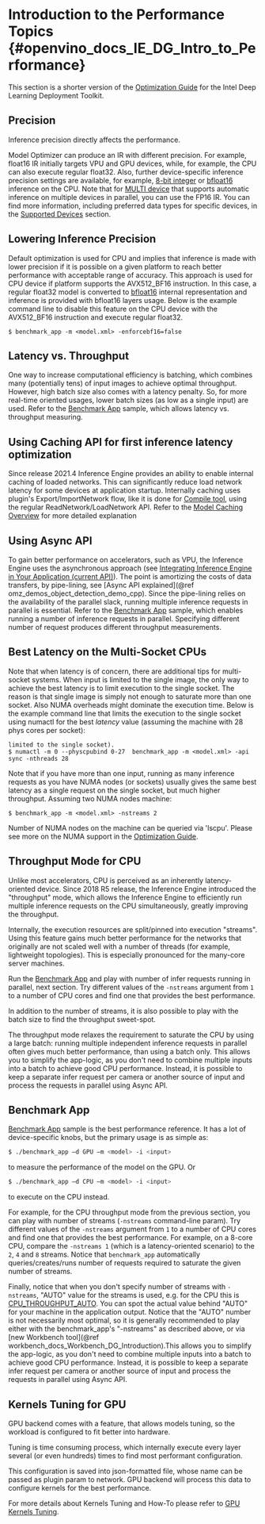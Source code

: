 # Introduction to the Performance Topics {#openvino_docs_IE_DG_Intro_to_Performance}

This section is a shorter version of the
[Optimization Guide](supported_plugins/MULTI.md) for the Intel Deep Learning Deployment Toolkit.

## Precision
Inference precision directly affects the performance. 

Model Optimizer can produce an IR with different precision. For example, float16 IR initially targets VPU and GPU devices, while, for example, the CPU can also execute regular float32.
Also, further device-specific inference precision settings are available, for example, [8-bit integer](Int8Inference.md) or [bfloat16](Bfloat16Inference.md) inference on the CPU.
Note that for [MULTI device](supported_plugins/MULTI.md) that supports automatic inference on multiple devices in parallel, you can use the FP16 IR.
You can find more information, including preferred data types for specific devices, in the
[Supported Devices](supported_plugins/Supported_Devices.md) section.

## Lowering Inference Precision
Default optimization is used for CPU and implies that inference is made with lower precision if it is possible on a given platform to reach better performance with acceptable range of accuracy.
This approach is used for CPU device if platform supports the AVX512_BF16 instruction. In this case, a regular float32 model is converted to [bfloat16](Bfloat16Inference.md) internal representation and inference is provided with bfloat16 layers usage.
Below is the example command line to disable this feature on the CPU device with the AVX512_BF16 instruction and execute regular float32.
```
$ benchmark_app -m <model.xml> -enforcebf16=false
 ```

## Latency vs. Throughput
One way to increase computational efficiency is batching, which combines many (potentially tens) of
input images to achieve optimal throughput. However, high batch size also comes with a
latency penalty. So, for more real-time oriented usages, lower batch sizes (as low as a single input) are used.
Refer to the [Benchmark App](../../inference-engine/samples/benchmark_app/README.md) sample, which allows latency vs. throughput measuring.

## Using Caching API for first inference latency optimization
Since release 2021.4 Inference Engine provides an ability to enable internal caching of loaded networks.
This can significantly reduce load network latency for some devices at application startup.
Internally caching uses plugin's Export/ImportNetwork flow, like it is done for [Compile tool](../../inference-engine/tools/compile_tool/README.md), using the regular ReadNetwork/LoadNetwork API.
Refer to the [Model Caching Overview](Model_caching_overview.md) for more detailed explanation

## Using Async API
To gain better performance on accelerators, such as VPU, the Inference Engine uses the asynchronous approach (see
[Integrating Inference Engine in Your Application (current API)](Integrate_with_customer_application_new_API.md)).
The point is amortizing the costs of data transfers, by pipe-lining, see [Async API explained](@ref omz_demos_object_detection_demo_cpp).
Since the pipe-lining relies on the availability of the parallel slack, running multiple inference requests in parallel is essential.
Refer to the [Benchmark App](../../inference-engine/samples/benchmark_app/README.md) sample, which enables running a number of inference requests in parallel. Specifying different number of request produces different throughput measurements.

## Best Latency on the Multi-Socket CPUs
Note that when latency is of concern, there are additional tips for multi-socket systems.
When input is limited to the single image, the only way to achieve the best latency is to limit execution to the single socket.
The reason is that single image is simply not enough
to saturate more than one socket. Also NUMA overheads might dominate the execution time.
Below is the example command line that limits the execution to the single socket using numactl for the best *latency* value
(assuming the machine with 28 phys cores per socket):
```
limited to the single socket).
$ numactl -m 0 --physcpubind 0-27  benchmark_app -m <model.xml> -api sync -nthreads 28
 ```
Note that if you have more than one input, running as many inference requests as you have NUMA nodes (or sockets)
usually gives the same best latency as a single request on the single socket, but much higher throughput. Assuming two NUMA nodes machine:
```
$ benchmark_app -m <model.xml> -nstreams 2
 ```
Number of NUMA nodes on the machine can be queried via 'lscpu'.
Please see more on the NUMA support in the [Optimization Guide](supported_plugins/MULTI.md).

## Throughput Mode for CPU
Unlike most accelerators, CPU is perceived as an inherently latency-oriented device. 
Since 2018 R5 release, the Inference Engine introduced the "throughput" mode, which allows the Inference Engine to efficiently run multiple inference requests on the CPU simultaneously, greatly improving the throughput.

Internally, the execution resources are split/pinned into execution "streams".
Using this feature gains much better performance for the networks that originally are not scaled well with a number of threads (for example, lightweight topologies). This is especially pronounced for the many-core server machines.

Run the [Benchmark App](../../inference-engine/samples/benchmark_app/README.md) and play with number of infer requests running in parallel, next section. 
Try different values of the `-nstreams` argument from `1` to a number of CPU cores and find one that provides the best performance. 

In addition to the number of streams, it is also possible to play with the batch size to find the throughput sweet-spot.

The throughput mode relaxes the requirement to saturate the CPU by using a large batch: running multiple independent inference requests in parallel often gives much better performance, than using a batch only.
This allows you to simplify the app-logic, as you don't need to combine multiple inputs into a batch to achieve good CPU performance.
Instead, it is possible to keep a separate infer request per camera or another source of input and process the requests in parallel using Async API.

## Benchmark App
[Benchmark App](../../inference-engine/samples/benchmark_app/README.md) sample is the best performance reference.
It has a lot of device-specific knobs, but the primary usage is as simple as: 
```bash
$ ./benchmark_app –d GPU –m <model> -i <input>
```
to measure the performance of the model on the GPU. 
Or
```bash
$ ./benchmark_app –d CPU –m <model> -i <input>
```
to execute on the CPU instead.

For example, for the CPU throughput mode from the previous section, you can play with number of streams (`-nstreams` command-line param). 
Try different values of the `-nstreams` argument from `1` to a number of CPU cores and find one that provides the best performance. For example, on a 8-core CPU, compare the `-nstreams 1` (which is a latency-oriented scenario) to the `2`, `4` and `8` streams. Notice that `benchmark_app` automatically queries/creates/runs number of requests required to saturate the given number of streams. 

Finally, notice that when you don't specify number of streams with `-nstreams`, "AUTO" value for the streams is used, e.g. for the CPU this is [CPU_THROUGHPUT_AUTO](supported_plugins/CPU.md). You can spot the actual value behind "AUTO" for your machine in the application output.
Notice that the "AUTO" number is not necessarily most optimal, so it is generally recommended to play either with the benchmark_app's "-nstreams" as described above, or via  [new Workbench tool](@ref workbench_docs_Workbench_DG_Introduction).This allows you to simplify the app-logic, as you don't need to combine multiple inputs into a batch to achieve good CPU performance.
Instead, it is possible to keep a separate infer request per camera or another source of input and process the requests in parallel using Async API.

## Kernels Tuning for GPU

GPU backend comes with a feature, that allows models tuning, so the workload is configured to fit better into hardware.

Tuning is time consuming process, which internally execute every layer several (or even hundreds) times to find most performant configuration.

This configuration is saved into json-formatted file, whose name can be passed as plugin param to network. GPU backend will process this data to configure kernels for the best performance.

For more details about Kernels Tuning and How-To please refer to [GPU Kernels Tuning](GPU_Kernels_Tuning.md). 
